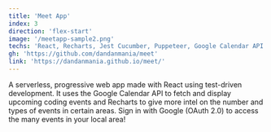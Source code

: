 ```yaml
---
title: 'Meet App'
index: 3
direction: 'flex-start'
image: '/meetapp-sample2.png'
techs: 'React, Recharts, Jest Cucumber, Puppeteer, Google Calendar API'
gh: 'https://github.com/dandanmania/meet'
link: 'https://dandanmania.github.io/meet/'
---
```


A serverless, progressive web app made with React using test-driven development. It uses the Google Calendar API to fetch and display upcoming coding events and Recharts to give more intel on the number and types of events in certain areas. Sign in with Google (OAuth 2.0) to access the many events in your local area!
